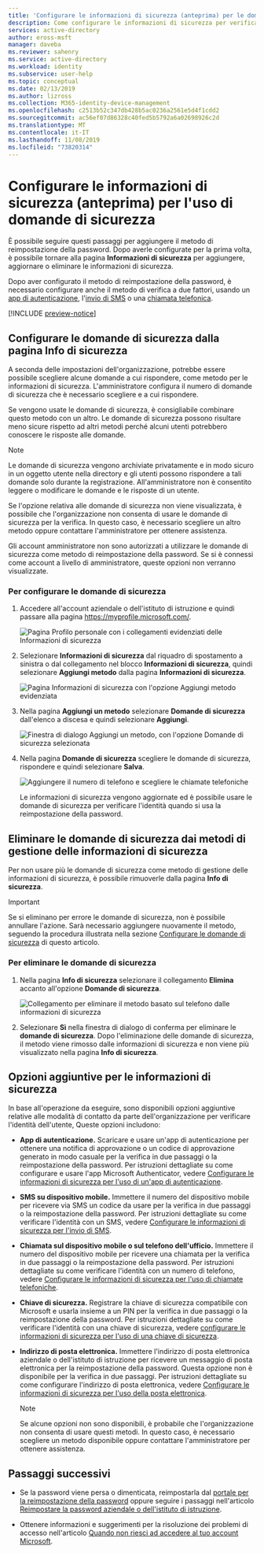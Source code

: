 ```yaml
---
title: 'Configurare le informazioni di sicurezza (anteprima) per le domande di sicurezza: Azure AD'
description: Come configurare le informazioni di sicurezza per verificare l'identità usando le domande di sicurezza predefinite.
services: active-directory
author: eross-msft
manager: daveba
ms.reviewer: sahenry
ms.service: active-directory
ms.workload: identity
ms.subservice: user-help
ms.topic: conceptual
ms.date: 02/13/2019
ms.author: lizross
ms.collection: M365-identity-device-management
ms.openlocfilehash: c2513b52c347db428b5ac0236a2561e5d4f1cdd2
ms.sourcegitcommit: ac56ef07d86328c40fed5b5792a6a02698926c2d
ms.translationtype: MT
ms.contentlocale: it-IT
ms.lasthandoff: 11/08/2019
ms.locfileid: "73820314"
---
```

# <a name="set-up-security-info-preview-to-use-security-questions"></a>Configurare le informazioni di sicurezza (anteprima) per l'uso di domande di sicurezza

È possibile seguire questi passaggi per aggiungere il metodo di reimpostazione della password. Dopo averle configurate per la prima volta, è possibile tornare alla pagina **Informazioni di sicurezza** per aggiungere, aggiornare o eliminare le informazioni di sicurezza.

Dopo aver configurato il metodo di reimpostazione della password, è necessario configurare anche il metodo di verifica a due fattori, usando un [app di autenticazione](security-info-setup-auth-app.md), l'[invio di SMS](security-info-setup-text-msg.md) o una [chiamata telefonica](security-info-setup-phone-number.md).

[!INCLUDE [preview-notice](../../../includes/active-directory-end-user-preview-notice-security-info.md)]

## <a name="set-up-your-security-questions-from-the-security-info-page"></a>Configurare le domande di sicurezza dalla pagina Info di sicurezza

A seconda delle impostazioni dell'organizzazione, potrebbe essere possibile scegliere alcune domande a cui rispondere, come metodo per le informazioni di sicurezza. L'amministratore configura il numero di domande di sicurezza che è necessario scegliere e a cui rispondere.

Se vengono usate le domande di sicurezza, è consigliabile combinare questo metodo con un altro. Le domande di sicurezza possono risultare meno sicure rispetto ad altri metodi perché alcuni utenti potrebbero conoscere le risposte alle domande.

> [!Note]
> Le domande di sicurezza vengono archiviate privatamente e in modo sicuro in un oggetto utente nella directory e gli utenti possono rispondere a tali domande solo durante la registrazione. All'amministratore non è consentito leggere o modificare le domande e le risposte di un utente.
>
> Se l'opzione relativa alle domande di sicurezza non viene visualizzata, è possibile che l'organizzazione non consenta di usare le domande di sicurezza per la verifica. In questo caso, è necessario scegliere un altro metodo oppure contattare l'amministratore per ottenere assistenza.
>
> Gli account amministratore non sono autorizzati a utilizzare le domande di sicurezza come metodo di reimpostazione della password. Se si è connessi come account a livello di amministratore, queste opzioni non verranno visualizzate.

### <a name="to-set-up-your-security-questions"></a>Per configurare le domande di sicurezza

1. Accedere all'account aziendale o dell'istituto di istruzione e quindi passare alla pagina https://myprofile.microsoft.com/.

    ![Pagina Profilo personale con i collegamenti evidenziati delle Informazioni di sicurezza](media/security-info/securityinfo-myprofile-page.png)

2. Selezionare **Informazioni di sicurezza** dal riquadro di spostamento a sinistra o dal collegamento nel blocco **Informazioni di sicurezza**, quindi selezionare **Aggiungi metodo** dalla pagina **Informazioni di sicurezza**.

    ![Pagina Informazioni di sicurezza con l'opzione Aggiungi metodo evidenziata](media/security-info/securityinfo-myprofile-addmethod-page.png)

3. Nella pagina **Aggiungi un metodo** selezionare **Domande di sicurezza** dall'elenco a discesa e quindi selezionare **Aggiungi**.

    ![Finestra di dialogo Aggiungi un metodo, con l'opzione Domande di sicurezza selezionata](media/security-info/securityinfo-myprofile-addquestions.png)

4. Nella pagina **Domande di sicurezza** scegliere le domande di sicurezza, rispondere e quindi selezionare **Salva**.

    ![Aggiungere il numero di telefono e scegliere le chiamate telefoniche](media/security-info/securityinfo-myprofile-securityquestions.png)

    Le informazioni di sicurezza vengono aggiornate ed è possibile usare le domande di sicurezza per verificare l'identità quando si usa la reimpostazione della password.

## <a name="delete-security-questions-from-your-security-info-methods"></a>Eliminare le domande di sicurezza dai metodi di gestione delle informazioni di sicurezza

Per non usare più le domande di sicurezza come metodo di gestione delle informazioni di sicurezza, è possibile rimuoverle dalla pagina **Info di sicurezza**.

>[!Important]
>Se si eliminano per errore le domande di sicurezza, non è possibile annullare l'azione. Sarà necessario aggiungere nuovamente il metodo, seguendo la procedura illustrata nella sezione [Configurare le domande di sicurezza](#set-up-your-security-questions-from-the-security-info-page) di questo articolo.

### <a name="to-delete-your-security-questions"></a>Per eliminare le domande di sicurezza

1. Nella pagina **Info di sicurezza** selezionare il collegamento **Elimina** accanto all'opzione **Domande di sicurezza**.

    ![Collegamento per eliminare il metodo basato sul telefono dalle informazioni di sicurezza](media/security-info/securityinfo-myprofile-questionsdelete.png)

2. Selezionare **Sì** nella finestra di dialogo di conferma per eliminare le **domande di sicurezza**. Dopo l'eliminazione delle domande di sicurezza, il metodo viene rimosso dalle informazioni di sicurezza e non viene più visualizzato nella pagina **Info di sicurezza**.

## <a name="additional-security-info-methods"></a>Opzioni aggiuntive per le informazioni di sicurezza

In base all'operazione da eseguire, sono disponibili opzioni aggiuntive relative alle modalità di contatto da parte dell'organizzazione per verificare l'identità dell'utente, Queste opzioni includono:

- **App di autenticazione.** Scaricare e usare un'app di autenticazione per ottenere una notifica di approvazione o un codice di approvazione generato in modo casuale per la verifica in due passaggi o la reimpostazione della password. Per istruzioni dettagliate su come configurare e usare l'app Microsoft Authenticator, vedere [Configurare le informazioni di sicurezza per l'uso di un'app di autenticazione](security-info-setup-auth-app.md).

- **SMS su dispositivo mobile.** Immettere il numero del dispositivo mobile per ricevere via SMS un codice da usare per la verifica in due passaggi o la reimpostazione della password. Per istruzioni dettagliate su come verificare l'identità con un SMS, vedere [Configurare le informazioni di sicurezza per l'invio di SMS](security-info-setup-text-msg.md).

- **Chiamata sul dispositivo mobile o sul telefono dell'ufficio.** Immettere il numero del dispositivo mobile per ricevere una chiamata per la verifica in due passaggi o la reimpostazione della password. Per istruzioni dettagliate su come verificare l'identità con un numero di telefono, vedere [Configurare le informazioni di sicurezza per l'uso di chiamate telefoniche](security-info-setup-phone-number.md).

- **Chiave di sicurezza.** Registrare la chiave di sicurezza compatibile con Microsoft e usarla insieme a un PIN per la verifica in due passaggi o la reimpostazione della password. Per istruzioni dettagliate su come verificare l'identità con una chiave di sicurezza, vedere [configurare le informazioni di sicurezza per l'uso di una chiave di sicurezza](security-info-setup-security-key.md).

- **Indirizzo di posta elettronica.** Immettere l'indirizzo di posta elettronica aziendale o dell'istituto di istruzione per ricevere un messaggio di posta elettronica per la reimpostazione della password. Questa opzione non è disponibile per la verifica in due passaggi. Per istruzioni dettagliate su come configurare l'indirizzo di posta elettronica, vedere [Configurare le informazioni di sicurezza per l'uso della posta elettronica](security-info-setup-email.md).

    >[!Note]
    >Se alcune opzioni non sono disponibili, è probabile che l'organizzazione non consenta di usare questi metodi. In questo caso, è necessario scegliere un metodo disponibile oppure contattare l'amministratore per ottenere assistenza.

## <a name="next-steps"></a>Passaggi successivi

- Se la password viene persa o dimenticata, reimpostarla dal [portale per la reimpostazione della password](https://passwordreset.microsoftonline.com/) oppure seguire i passaggi nell'articolo [Reimpostare la password aziendale o dell'istituto di istruzione](active-directory-passwords-update-your-own-password.md).

- Ottenere informazioni e suggerimenti per la risoluzione dei problemi di accesso nell'articolo [Quando non riesci ad accedere al tuo account Microsoft](https://support.microsoft.com/help/12429/microsoft-account-sign-in-cant).
